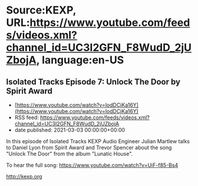 # Source:KEXP, URL:https://www.youtube.com/feeds/videos.xml?channel_id=UC3I2GFN_F8WudD_2jUZbojA, language:en-US

## Isolated Tracks Episode 7: Unlock The Door by Spirit Award
 - [https://www.youtube.com/watch?v=lodDCjKa16Y](https://www.youtube.com/watch?v=lodDCjKa16Y)
 - RSS feed: https://www.youtube.com/feeds/videos.xml?channel_id=UC3I2GFN_F8WudD_2jUZbojA
 - date published: 2021-03-03 00:00:00+00:00

In this episode of Isolated Tracks KEXP Audio Engineer Julian Martlew talks to Daniel Lyon from Spirit Award and Trevor Spencer about the song "Unlock The Door" from the album "Lunatic House".

To hear the full song: https://www.youtube.com/watch?v=UiF-f85-Bs4

http://kexp.org

